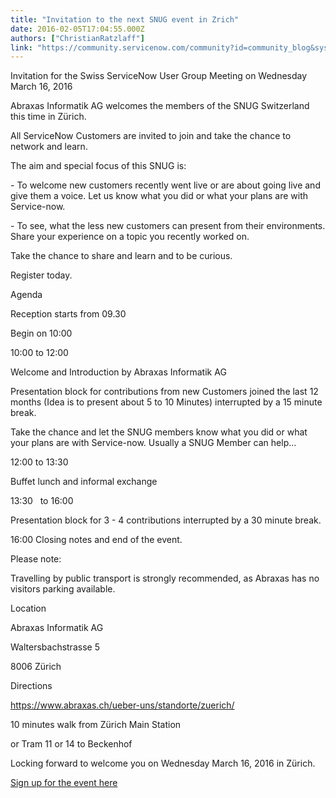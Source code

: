 ```yaml
---
title: "Invitation to the next SNUG event in Zrich"
date: 2016-02-05T17:04:55.000Z
authors: ["ChristianRatzlaff"]
link: "https://community.servicenow.com/community?id=community_blog&sys_id=ecbc6a25dbd0dbc01dcaf3231f961913"
---
```

<p>Invitation for the Swiss ServiceNow User Group Meeting on Wednesday March 16, 2016</p><p></p><p>Abraxas Informatik AG welcomes the members of the SNUG Switzerland this time in Zürich.</p><p>All ServiceNow Customers are invited to join and take the chance to network and learn.</p><p></p><p>The aim and special focus of this SNUG is:</p><p>- To welcome new customers recently went live or are about going live and give them a voice. Let us know what you did or what your plans are with Service-now.</p><p>- To see, what the less new customers can present from their environments. Share your experience on a topic you recently worked on.</p><p></p><p>Take the chance to share and learn and to be curious.</p><p>Register today.</p><p></p><p>Agenda</p><p>Reception starts from 09.30</p><p>Begin on 10:00</p><p>10:00 to 12:00</p><p>Welcome and Introduction by Abraxas Informatik AG</p><p>Presentation block for contributions from new Customers joined the last 12 months (Idea is to present about 5 to 10 Minutes) interrupted by a 15 minute break.</p><p>Take the chance and let the SNUG members know what you did or what your plans are with Service-now. Usually a SNUG Member can help...</p><p></p><p>12:00 to 13:30</p><p>Buffet lunch and informal exchange</p><p></p><p>13:30   to 16:00</p><p>Presentation block for 3 - 4 contributions interrupted by a 30 minute break.</p><p></p><p>16:00 Closing notes and end of the event.</p><p></p><p>Please note:</p><p>Travelling by public transport is strongly recommended, as Abraxas has no visitors parking available.</p><p></p><p>Location</p><p>Abraxas Informatik AG</p><p>Waltersbachstrasse 5</p><p>8006 Zürich</p><p></p><p>Directions</p><p><a title="ww.abraxas.ch/ueber-uns/standorte/zuerich/" href="https://www.abraxas.ch/ueber-uns/standorte/zuerich/">https://www.abraxas.ch/ueber-uns/standorte/zuerich/</a></p><p></p><p>10 minutes walk from Zürich Main Station</p><p>or Tram 11 or 14 to Beckenhof</p><p></p><p>Locking forward to welcome you on Wednesday March 16, 2016 in Zürich.</p><p></p><p><a title="" _jive_internal="true" href="/community?id=community_event&sys_id=6615baa9dbdc5bc0b322f4621f96191c">Sign up for the event here </a></p>